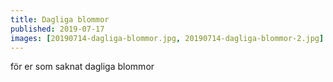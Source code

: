 ```yaml
---
title: Dagliga blommor
published: 2019-07-17
images: [20190714-dagliga-blommor.jpg, 20190714-dagliga-blommor-2.jpg]
---
```


för er som saknat dagliga blommor
